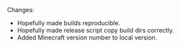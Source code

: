 Changes:

* Hopefully made builds reproducible.
* Hopefully made release script copy build dirs correctly.
* Added Minecraft version number to local version.
